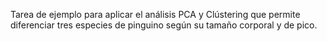 Tarea de ejemplo para aplicar el análisis PCA y Clústering que permite diferenciar tres especies de pinguino según su tamaño corporal y de pico.

